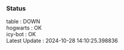 ### Status


table : DOWN  
hogwarts : OK  
icy-bot : OK  
Latest Update : 2024-10-28 14:10:25.398836
